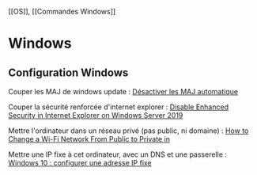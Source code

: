 [[OS]], [[Commandes Windows]]
# Windows
## Configuration Windows
Couper les MAJ de windows update :
[Désactiver les MAJ automatique](https://rdr-it.com/howto/windows-serveur-2016-2019-desactiver-les-mises-a-jour-automatiques/)

Couper la sécurité renforcée d'internet explorer :
[Disable Enhanced Security in Internet Explorer on Windows Server 2019](https://serverspace.io/support/help/disable-enhanced-security-windows-server/)

Mettre l'ordinateur dans un réseau privé (pas public, ni domaine) :
[How to Change a Wi-Fi Network From Public to Private in](https://www.alphr.com/how-to-change-a-wi-fi-network-from-public-to-private-in-windows-10/)

Mettre une IP fixe à cet ordinateur, avec un DNS et une passerelle :
[Windows 10 : configurer une adresse IP fixe](https://www.windows8facile.fr/w10-adresse-ip-fixe/)
